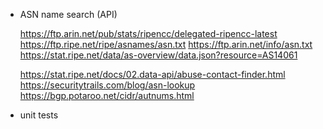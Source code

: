 - ASN name search (API)

	https://ftp.arin.net/pub/stats/ripencc/delegated-ripencc-latest
	https://ftp.ripe.net/ripe/asnames/asn.txt
	https://ftp.arin.net/info/asn.txt
	https://stat.ripe.net/data/as-overview/data.json?resource=AS14061

	https://stat.ripe.net/docs/02.data-api/abuse-contact-finder.html
	https://securitytrails.com/blog/asn-lookup
	https://bgp.potaroo.net/cidr/autnums.html

- unit tests
